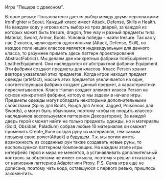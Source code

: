 Игра "Пещера с драконом".

Второе ревью:
Пользователю дается выбор между двумя персонажами: IronFighter и Scout. Каждый класс имеет Attack, Defense, Skills и Health. На каждом ходу у игрока есть выбор из трех дверей, за каждой из которых может быть tresure, dragon, free way и разный предметы типа Material, Sword, Armor, Boots. Условия победы - найти tresure.
Так как у нас 2 класса, являющиеся однотипными (Attack, Defense, Skill), но каждое поле наших классов является индивидуальным для данного класса, то разумнее приметь здесь паттерн проектирования AbstractFabric(). Мы делаем две конкретных фабрики IronEquipment и LeatherEquipment. Они наследуются от абстрактной фабрики Equipment. Эти фабрики создают предметы для классов. Класс Person хранит вектора указателей этих предметов. Когда игрок находит предмет одежды (artefact), массив этих предметов увеличвается на один, соответствующая фабрика создает данный предмет, а характеристики пересчитываются. Класс Human создает элемент класса Person на основе конкретной фабрики, которую мы задаем в начале игры.
Предметы одежды могут обладать некоторыми дополнительными свойствами (Spiny для Boots, Rough для Armor, Jagged, Poisonous для Swords), а могут быть обычными, поэтому чтобы не плодить классов-наследников воспользуемся паттерном Декоратором);
За каждой дверь герой сможет найти не только предметы одежды, но и материалы (Gold, Obsidian, Paladium) собрав любые 10 материалов он сможет применить Create_Rune создав руну из материалов, тем самым повысив свою power(Attack) в будущем. Т.к. мы хотим иметь возможность из созданных рун также создавать новые руны, то воспользуемся паттерном Компоновщик.
На каждом этапе игры интерфейс героя и мира не меняется, а устанавливать дополнительный контроль за объектами не имеет смысла, поэтому я решил отказаться от написания паттернов Adapter или Proxy.
P.S. Сама игра еще не дописана, поэтому чать кода, оставшуюся с первого ревью, пришлось закоментить.
